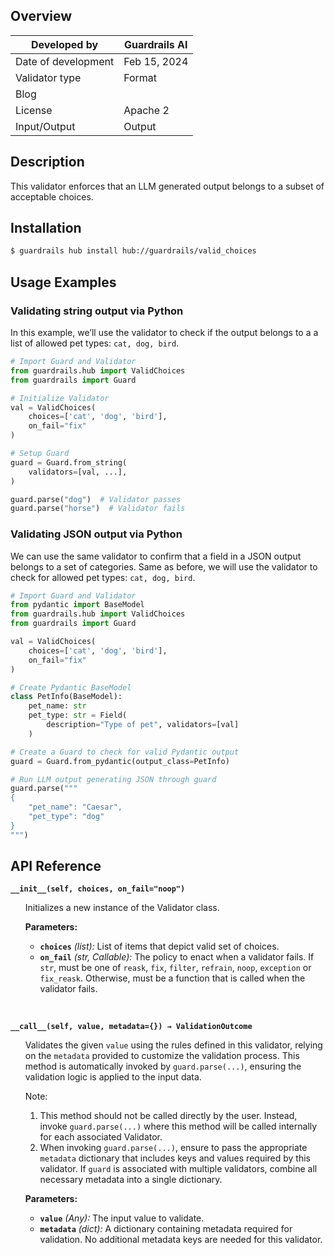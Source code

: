## Overview

| Developed by | Guardrails AI |
| --- | --- |
| Date of development | Feb 15, 2024 |
| Validator type | Format |
| Blog |  |
| License | Apache 2 |
| Input/Output | Output |

## Description

This validator enforces that an LLM generated output belongs to a subset of acceptable choices.

## Installation

```bash
$ guardrails hub install hub://guardrails/valid_choices
```

## Usage Examples

### Validating string output via Python

In this example, we’ll use the validator to check if the output belongs to a a list of allowed pet types: `cat, dog, bird`.

```python
# Import Guard and Validator
from guardrails.hub import ValidChoices
from guardrails import Guard

# Initialize Validator
val = ValidChoices(
    choices=['cat', 'dog', 'bird'],
    on_fail="fix"
)

# Setup Guard
guard = Guard.from_string(
    validators=[val, ...],
)

guard.parse("dog")  # Validator passes
guard.parse("horse")  # Validator fails
```

### Validating JSON output via Python

We can use the same validator to confirm that a field in a JSON output belongs to a set of categories. Same as before, we will use the validator to check for allowed pet types: `cat, dog, bird`.

```python
# Import Guard and Validator
from pydantic import BaseModel
from guardrails.hub import ValidChoices
from guardrails import Guard

val = ValidChoices(
    choices=['cat', 'dog', 'bird'],
    on_fail="fix"
)

# Create Pydantic BaseModel
class PetInfo(BaseModel):
    pet_name: str
    pet_type: str = Field(
        description="Type of pet", validators=[val]
    )

# Create a Guard to check for valid Pydantic output
guard = Guard.from_pydantic(output_class=PetInfo)

# Run LLM output generating JSON through guard
guard.parse("""
{
    "pet_name": "Caesar",
    "pet_type": "dog"
}
""")
```

## API Reference

**`__init__(self, choices, on_fail="noop")`**
<ul>

Initializes a new instance of the Validator class.

**Parameters:**

- **`choices`** _(list):_ List of items that depict valid set of choices.
- **`on_fail`** *(str, Callable):* The policy to enact when a validator fails. If `str`, must be one of `reask`, `fix`, `filter`, `refrain`, `noop`, `exception` or `fix_reask`. Otherwise, must be a function that is called when the validator fails.

</ul>

<br>

**`__call__(self, value, metadata={}) → ValidationOutcome`**

<ul>

Validates the given `value` using the rules defined in this validator, relying on the `metadata` provided to customize the validation process. This method is automatically invoked by `guard.parse(...)`, ensuring the validation logic is applied to the input data.

Note:

1. This method should not be called directly by the user. Instead, invoke `guard.parse(...)` where this method will be called internally for each associated Validator.
2. When invoking `guard.parse(...)`, ensure to pass the appropriate `metadata` dictionary that includes keys and values required by this validator. If `guard` is associated with multiple validators, combine all necessary metadata into a single dictionary.

**Parameters:**

- **`value`** *(Any):* The input value to validate.
- **`metadata`** *(dict):* A dictionary containing metadata required for validation. No additional metadata keys are needed for this validator.

</ul>
